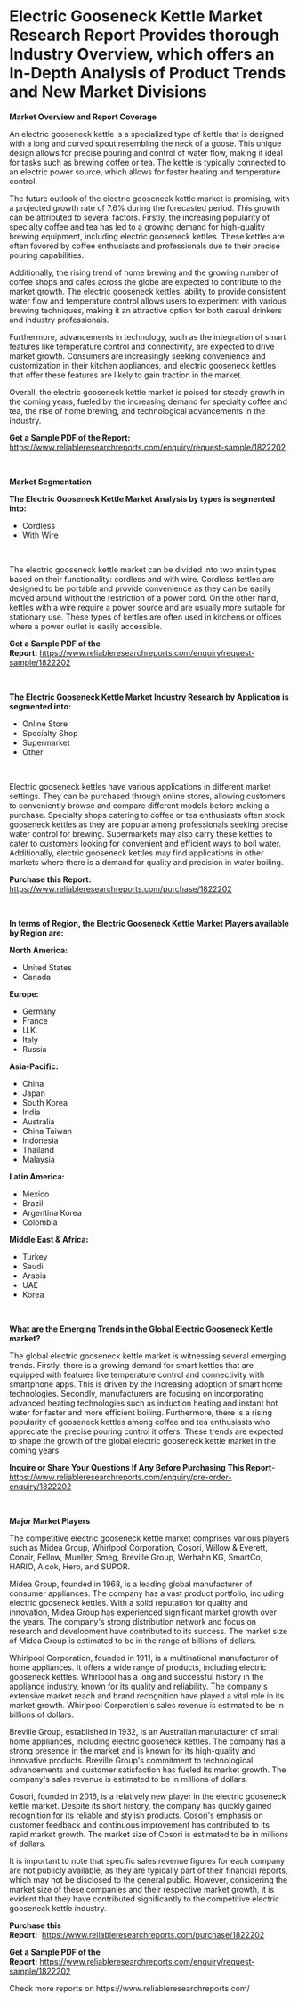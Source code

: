 <p><h1>Electric Gooseneck Kettle Market Research Report Provides thorough Industry Overview, which offers an In-Depth Analysis of Product Trends and New Market Divisions</h1></p><p><strong>Market Overview and Report Coverage</strong></p>
<p><p>An electric gooseneck kettle is a specialized type of kettle that is designed with a long and curved spout resembling the neck of a goose. This unique design allows for precise pouring and control of water flow, making it ideal for tasks such as brewing coffee or tea. The kettle is typically connected to an electric power source, which allows for faster heating and temperature control.</p><p>The future outlook of the electric gooseneck kettle market is promising, with a projected growth rate of 7.6% during the forecasted period. This growth can be attributed to several factors. Firstly, the increasing popularity of specialty coffee and tea has led to a growing demand for high-quality brewing equipment, including electric gooseneck kettles. These kettles are often favored by coffee enthusiasts and professionals due to their precise pouring capabilities.</p><p>Additionally, the rising trend of home brewing and the growing number of coffee shops and cafes across the globe are expected to contribute to the market growth. The electric gooseneck kettles' ability to provide consistent water flow and temperature control allows users to experiment with various brewing techniques, making it an attractive option for both casual drinkers and industry professionals.</p><p>Furthermore, advancements in technology, such as the integration of smart features like temperature control and connectivity, are expected to drive market growth. Consumers are increasingly seeking convenience and customization in their kitchen appliances, and electric gooseneck kettles that offer these features are likely to gain traction in the market.</p><p>Overall, the electric gooseneck kettle market is poised for steady growth in the coming years, fueled by the increasing demand for specialty coffee and tea, the rise of home brewing, and technological advancements in the industry.</p></p>
<p><strong>Get a Sample PDF of the Report:</strong> <a href="https://www.reliableresearchreports.com/enquiry/request-sample/1822202">https://www.reliableresearchreports.com/enquiry/request-sample/1822202</a></p>
<p>&nbsp;</p>
<p><strong>Market Segmentation</strong></p>
<p><strong>The Electric Gooseneck Kettle Market Analysis by types is segmented into:</strong></p>
<p><ul><li>Cordless</li><li>With Wire</li></ul></p>
<p>&nbsp;</p>
<p><p>The electric gooseneck kettle market can be divided into two main types based on their functionality: cordless and with wire. Cordless kettles are designed to be portable and provide convenience as they can be easily moved around without the restriction of a power cord. On the other hand, kettles with a wire require a power source and are usually more suitable for stationary use. These types of kettles are often used in kitchens or offices where a power outlet is easily accessible.</p></p>
<p><strong>Get a Sample PDF of the Report:</strong>&nbsp;<a href="https://www.reliableresearchreports.com/enquiry/request-sample/1822202">https://www.reliableresearchreports.com/enquiry/request-sample/1822202</a></p>
<p>&nbsp;</p>
<p><strong>The Electric Gooseneck Kettle Market Industry Research by Application is segmented into:</strong></p>
<p><ul><li>Online Store</li><li>Specialty Shop</li><li>Supermarket</li><li>Other</li></ul></p>
<p>&nbsp;</p>
<p><p>Electric gooseneck kettles have various applications in different market settings. They can be purchased through online stores, allowing customers to conveniently browse and compare different models before making a purchase. Specialty shops catering to coffee or tea enthusiasts often stock gooseneck kettles as they are popular among professionals seeking precise water control for brewing. Supermarkets may also carry these kettles to cater to customers looking for convenient and efficient ways to boil water. Additionally, electric gooseneck kettles may find applications in other markets where there is a demand for quality and precision in water boiling.</p></p>
<p><strong>Purchase this Report:</strong>&nbsp; <a href="https://www.reliableresearchreports.com/purchase/1822202">https://www.reliableresearchreports.com/purchase/1822202</a></p>
<p>&nbsp;</p>
<p><strong>In terms of Region, the Electric Gooseneck Kettle Market Players available by Region are:</strong></p>
<p>
    <p> <strong> North America: </strong>
        <ul>
            <li>United States</li>
            <li>Canada</li>
        </ul>
        </p> 
    <p> <strong> Europe: </strong>
        <ul>
            <li>Germany</li>
            <li>France</li>
            <li>U.K.</li>
            <li>Italy</li>
            <li>Russia</li>
        </ul>
        </p> 
    <p> <strong> Asia-Pacific: </strong>
        <ul>
            <li>China</li>
            <li>Japan</li>
            <li>South Korea</li>
            <li>India</li>
            <li>Australia</li>
            <li>China Taiwan</li>
            <li>Indonesia</li>
            <li>Thailand</li>
            <li>Malaysia</li>
        </ul>
        </p> 
    <p> <strong> Latin America: </strong>
        <ul>
            <li>Mexico</li>
            <li>Brazil</li>
            <li>Argentina Korea</li>
            <li>Colombia</li>
        </ul>
        </p> 
    <p> <strong> Middle East & Africa: </strong>
        <ul>
            <li>Turkey</li>
            <li>Saudi</li>
            <li>Arabia</li>
            <li>UAE</li>
            <li>Korea</li>
        </ul>
    </p>
    </p>
<p>&nbsp;</p>
<p><strong>What are the Emerging Trends in the Global Electric Gooseneck Kettle market?</strong></p>
<p><p>The global electric gooseneck kettle market is witnessing several emerging trends. Firstly, there is a growing demand for smart kettles that are equipped with features like temperature control and connectivity with smartphone apps. This is driven by the increasing adoption of smart home technologies. Secondly, manufacturers are focusing on incorporating advanced heating technologies such as induction heating and instant hot water for faster and more efficient boiling. Furthermore, there is a rising popularity of gooseneck kettles among coffee and tea enthusiasts who appreciate the precise pouring control it offers. These trends are expected to shape the growth of the global electric gooseneck kettle market in the coming years.</p></p>
<p><strong>Inquire or Share Your Questions If Any Before Purchasing This Report</strong>- <a href="https://www.reliableresearchreports.com/enquiry/pre-order-enquiry/1822202">https://www.reliableresearchreports.com/enquiry/pre-order-enquiry/1822202</a></p>
<p>&nbsp;</p>
<p><strong>Major Market Players</strong></p>
<p><p>The competitive electric gooseneck kettle market comprises various players such as Midea Group, Whirlpool Corporation, Cosori, Willow & Everett, Conair, Fellow, Mueller, Smeg, Breville Group, Werhahn KG, SmartCo, HARIO, Aicok, Hero, and SUPOR. </p><p>Midea Group, founded in 1968, is a leading global manufacturer of consumer appliances. The company has a vast product portfolio, including electric gooseneck kettles. With a solid reputation for quality and innovation, Midea Group has experienced significant market growth over the years. The company's strong distribution network and focus on research and development have contributed to its success. The market size of Midea Group is estimated to be in the range of billions of dollars.</p><p>Whirlpool Corporation, founded in 1911, is a multinational manufacturer of home appliances. It offers a wide range of products, including electric gooseneck kettles. Whirlpool has a long and successful history in the appliance industry, known for its quality and reliability. The company's extensive market reach and brand recognition have played a vital role in its market growth. Whirlpool Corporation's sales revenue is estimated to be in billions of dollars.</p><p>Breville Group, established in 1932, is an Australian manufacturer of small home appliances, including electric gooseneck kettles. The company has a strong presence in the market and is known for its high-quality and innovative products. Breville Group's commitment to technological advancements and customer satisfaction has fueled its market growth. The company's sales revenue is estimated to be in millions of dollars.</p><p>Cosori, founded in 2016, is a relatively new player in the electric gooseneck kettle market. Despite its short history, the company has quickly gained recognition for its reliable and stylish products. Cosori's emphasis on customer feedback and continuous improvement has contributed to its rapid market growth. The market size of Cosori is estimated to be in millions of dollars.</p><p>It is important to note that specific sales revenue figures for each company are not publicly available, as they are typically part of their financial reports, which may not be disclosed to the general public. However, considering the market size of these companies and their respective market growth, it is evident that they have contributed significantly to the competitive electric gooseneck kettle industry.</p></p>
<p><strong>Purchase this Report:</strong>&nbsp;&nbsp;<a href="https://www.reliableresearchreports.com/purchase/1822202">https://www.reliableresearchreports.com/purchase/1822202</a></p>
<p></p>
<p><strong>Get a Sample PDF of the Report:</strong>&nbsp;<a href="https://www.reliableresearchreports.com/enquiry/request-sample/1822202">https://www.reliableresearchreports.com/enquiry/request-sample/1822202</a></p>
<p>Check more reports on https://www.reliableresearchreports.com/</p>